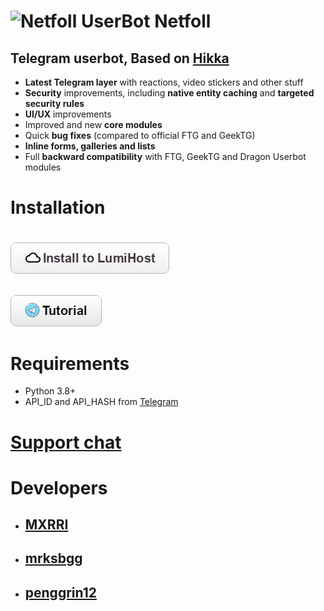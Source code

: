 # <img src="https://netfoll.site/assets/images/logo.png" alt="Netfoll UserBot" height="40"> Netfoll</a>
<h2>Telegram userbot, Based on <a href="https://github.com/hikariatama/hikka">Hikka</a></h2>
<ul>
<li> <b>Latest Telegram layer</b> with reactions, video stickers and other stuff</li>
<li> <b>Security</b> improvements, including <b>native entity caching</b> and <b>targeted security rules</b></li>
<li> <b>UI/UX</b> improvements</li>
<li> Improved and new <b>core modules</b></li>
<li> Quick <b>bug fixes</b> (compared to official FTG and GeekTG)</li>
<li><b>Inline forms, galleries and lists</b></li>
<li> Full <b>backward compatibility</b> with FTG, GeekTG and Dragon Userbot modules</li>
</ul>

# Installation 

#
<a href="https://t.me/lumihost_bot"><img src="https://raw.githubusercontent.com/mrksbgg/hosting/master/button (1).png"></a>

<br>
<a href="https://teletype.in/@netfoll/Install"><img src="https://raw.githubusercontent.com/mrksbgg/hosting/master/button (2).png"></a>

# Requirements

<ul>
<li>Python 3.8+</li>
<li>API_ID and API_HASH from <a href="https://my.telegram.org/apps" color="#2594cb">Telegram</a></li>
</ul>

# <a href="https://t.me/AllNetfoll">Support chat</a>

# Developers
<ul>
<li> <h2><a href="https://github.com/MXRRI">MXRRI</a></h2>
<li> <h2><a href="https://github.com/mrksbgg">mrksbgg</a></h2>
<li> <h2><a href="https://github.com/penggrin12">penggrin12</a></h2>

</ul>
